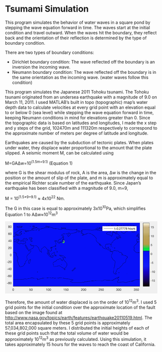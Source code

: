 # Tsumami Simulation

This program simulates the behavior of water waves in a square pond by stepping the wave equation forward in time. The waves start at the initial condition and travel outward. When the waves hit the boundary, they reflect back and the orientation of their reflection is determined by the type of boundary condition.

There are two types of boundary conditions:
- Dirichlet boundary condition: The wave reflected off the boundary is an inversion the incoming wave.
- Neumann boundary condition: The wave reflected off the boundary is in the same orientation as the incoming wave. (water waves follow this condition)

This program simulates the Japanese 2011 Tohoku tsunami. The Tohoku tsunami originated from an undersea earthquake with a magnitude of 9.0 on March 11, 2011. I used MATLAB’s built in topo (topographic) map’s water depth data to calculate velocities at every grid point with an elevation equal to or below 0 (sea level) while stepping the wave equation forward in time, keeping Neumann conditions in mind for elevations greater than 0. Since the topographic data is based on latitudes and longitudes, I made the x step and y steps of the grid, 102470m and 111320m respectively to correspond to the approximate number of meters per degree of latitude and longitude.

Earthquakes are caused by the subduction of tectonic plates. When plates under water, they displace water proportional to the amount that the plate slipped. A seismic moment M, can be calculated using

M=GAΔw=10<sup>(1.5m+9.1)</sup> (Equation 1)

where G is the shear modulus of rock, A is the area, Δw is the change in the position or the amount of slip of the plate, and m is approximately equal to the empirical Richter scale number of the earthquake. Since Japan’s earthquake has been classified with a magnitude of 9.0, m=9,

M = 10<sup>(1.5*9+9.1)</sup> ≈ 4x10<sup>22</sup> Nm.

The G in this case is equal to approximately 3x10<sup>10</sup>Pa, which simplifies Equation 1 to
AΔw≈10<sup>12</sup>m<sup>3</sup>

![pic](./tsunami.gif)

Therefore, the amount of water displaced is on the order of 10<sup>12</sup>m<sup>3</sup>. I used 5 grid points for the initial condition over the approximate location of the fault based on the image found at http://www.nasa.gov/topics/earth/features/earthquake20110519.html. The total area encapsulated by these 5 grid points is approximately 57,034,802,000 square meters. I distributed the initial heights of each of these grid points such that the total volume of water would be approximately 10<sup>12</sup>m<sup>3</sup> as previously calculated. Using this simulation, it takes approximately 15 hours for the waves to reach the coast of California.
